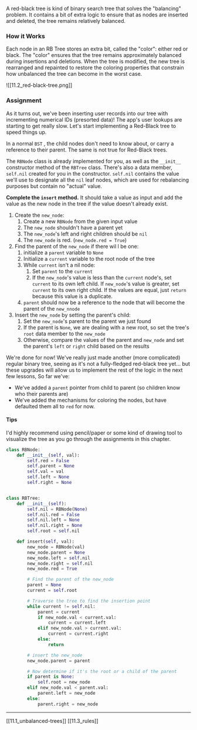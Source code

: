 A red-black tree is kind of binary search tree that solves the "balancing" problem. It contains a bit of extra logic to ensure that as nodes are inserted and deleted, the tree remains relatively balanced. 

### How it Works
Each node in an RB Tree stores an extra bit, called the "color": either red or black. The "color" ensures that the tree remains approximately balanced during insertions and deletions. When the tree is modified, the new tree is rearranged and repainted to restore the coloring properties that constrain how unbalanced the tree can become in the worst case. 

![[11.2_red-black-tree.png]]

### Assignment
As it turns out, we've been inserting user records into our tree with incrementing numerical IDs (presorted data)! The app's user lookups are starting to get really slow. Let's start implementing a Red-Black tree to speed things up. 

In a normal `BST` , the child nodes don't need to know about, or carry a reference to their parent. The same is not true for Red-Black trees. 

The `RBNode` class is already implemented for you, as well as the `__init__` constructor method of the `RBTree` class. There's also a data member, `self.nil` created for you in the constructor. `self.nil` contains the value we'll use to designate all the `nil` leaf nodes, which are used for rebalancing purposes but contain no "actual" value. 

**Complete the `insert` method.** It should take a value as input and add the value as the new node in the tree if the value doesn't already exist. 
1. Create the `new_node`: 
	1. Create a new `RBNode` from the given input value
	2. The `new_node` shouldn't have a parent yet
	3. The `new_node`'s left and right children should be `nil`
	4. The `new_node` is red. (`new_node.red = True`)
2. Find the parent of the `new_node` if there wil   l be one:
	1. initialize a `parent` variable to `None`
	2. Initialize a `current` variable to the root node of the tree
	3. While `current` isn't a nil node:
		1. Set `parent` to the `current`
		2. If the `new_node`'s value is less than the `current` node's, set `current` to its own left child. If `new_node`'s value is greater, set `current` to its own right child. If the values are equal, just `return` because this value is a duplicate. 
	4. `parent` should now be a reference to the node that will become the parent of the `new_nnode`
3. Insert the `new_node` by setting the parent's child:
	1. Set the `new_node`'s parent to the parent we just found
	2. If the parent is `None`, we are dealing with a new root, so set the tree's `root` data member to the `new_node`
	3. Otherwise, compare the values of the parent and `new_node` and set the parent's `left` or `right` child based on the results

We're done for now! We've really just made another (more complicated) regular binary tree, seeing as it's not a fully-fledged red-black tree yet... but these upgrades will allow us to implement the rest of the logic in the next few lessons, So far we've:
- We've added a `parent` pointer from child to parent (so children know who their parents are)
- We've added the mechanisms for coloring the nodes, but have defaulted them all to `red` for now. 

#### Tips
I'd highly recommend using pencil/paper or some kind of drawing tool to visualize the tree as you go through the assignments in this chapter. 

``` python
class RBNode:
	def __init__(self, val):
		self.red = False
		self.parent = None
		self.val = val
		self.left = None
		self.right = None


class RBTree:
	def __init__(self):
		self.nil = RBNode(None)
		self.nil.red = False
		self.nil.left = None
		self.nil.right = None
		self.root = self.nil

	def insert(self, val):
		new_node = RBNode(val)
		new_node.parent = None
		new_node.left = self.nil
		new_node.right = self.nil
		new_node.red = True

		# Find the parent of the new_node
		parent = None
		current = self.root

		# Traverse the tree to find the insertion point
		while current != self.nil:
			parent = current
			if new_node.val < current.val:
				current = current.left
			elif new_node.val > current.val:
				current = current.right
			else:
				return

		# insert the new_node
		new_node.parent = parent

		# Now determine if it's the root or a child of the parent
		if parent is None:
			self.root = new_node
		elif new_node.val < parent.val:
			parent.left = new_node
		else:
			parent.right = new_node
```


---
[[11.1_unbalanced-trees]]
[[11.3_rules]]
